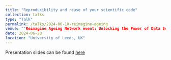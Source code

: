 ```yaml
---
title: "Reproducibility and reuse of your scientific code"
collection: talks
type: "Talk"
permalink: /talks/2024-06-10-reimagine-ageing
venue: ""Reimagine Ageing Network event: Unlocking the Power of Data Science to Improve Wellbeing in Later Life"
date: 2024-06-20
location: "University of Leeds, UK"
---
```


Presentation slides can be found [here](https://nbviewer.org/github/murphyqm/slides/blob/ce2b726c1345f74bd9af04ab077ee544ab837d15/pdf-files/ReimagineAgeingNetwork.pdf)